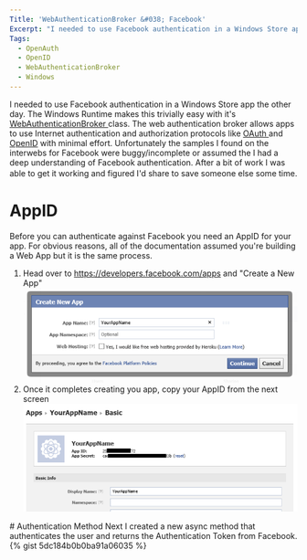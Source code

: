 ```yaml
---
Title: 'WebAuthenticationBroker &#038; Facebook'
Excerpt: "I needed to use Facebook authentication in a Windows Store app the other day. The Windows Runtime makes this trivially easy with it's WebAuthenticationBroker class. The web authentication broker allows apps to use Internet authentication and authorization protocols like OAuth and OpenID with minimal effort."
Tags:
  - OpenAuth
  - OpenID
  - WebAuthenticationBroker
  - Windows
---
```

I needed to use Facebook authentication in a Windows Store app the other day. The Windows Runtime makes this trivially easy with it's <a href="http://msdn.microsoft.com/en-us/library/windows/apps/br227044.aspx" target="_blank">WebAuthenticationBroker </a>class. The web authentication broker allows apps to use Internet authentication and authorization protocols like <a href="http://oauth.net/2/" target="_blank">OAuth </a>and <a href="http://openid.net/" target="_blank">OpenID</a> with minimal effort. Unfortunately the samples I found on the interwebs for Facebook were buggy/incomplete or assumed the I had a deep understanding of Facebook authentication. After a bit of work I was able to get it working and figured I'd share to save someone else some time. <span style="font-size: 12pt;">
</span>

# AppID
Before you can authenticate against Facebook you need an AppID for your app. For obvious reasons, all of the documentation assumed you're building a Web App but it is the same process.
<ol>
	<li>Head over to <a href="https://developers.facebook.com/apps">https://developers.facebook.com/apps</a> and "Create a New App"
<img alt="" src="/assets/wp/2013/04/041913_1331_WebAuthenti1.png" /></li>
	<li>Once it completes creating you app, copy your AppID from the next screen
<img alt="" src="/assets/wp/2013/04/041913_1331_WebAuthenti2.png" /></li>
</ol>
# Authentication Method
Next I created a new async method that authenticates the user and returns the Authentication Token from Facebook.
{% gist 5dc184b0b0ba91a06035  %}